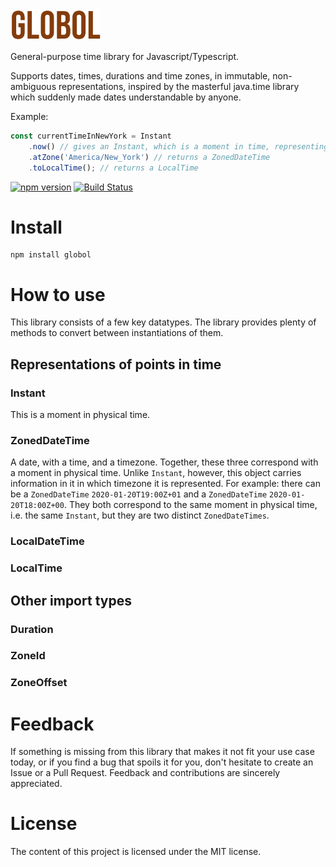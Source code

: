 <img height="50px" src="https://github.com/Artiry/globol/blob/master/logo.png?raw=true">

General-purpose time library for Javascript/Typescript.

Supports dates, times, durations and time zones, in immutable, non-ambiguous representations, inspired by the masterful java.time library which suddenly made dates understandable by anyone.

Example:

```javascript
const currentTimeInNewYork = Instant
    .now() // gives an Instant, which is a moment in time, representing now
    .atZone('America/New_York') // returns a ZonedDateTime
    .toLocalTime(); // returns a LocalTime
```

[![npm version](https://badge.fury.io/js/globol.svg)](https://badge.fury.io/js/globol)
[![Build Status](https://travis-ci.org/Artiry/globol.svg?branch=master)](https://travis-ci.org/github/Artiry/globol)

# Install

```shell
npm install globol
```

# How to use
This library consists of a few key datatypes. The library provides plenty of methods to convert between instantiations of them.

## Representations of points in time
### Instant
This is a moment in physical time.
### ZonedDateTime
A date, with a time, and a timezone. Together, these three correspond with a moment in physical time. Unlike `Instant`, however, this object carries information in it in which timezone it is represented. For example: there can be a `ZonedDateTime` `2020-01-20T19:00Z+01` and a `ZonedDateTime` `2020-01-20T18:00Z+00`. They both correspond to the same moment in physical time, i.e. the same `Instant`, but they are two distinct `ZonedDateTimes`.
### LocalDateTime
### LocalTime

## Other import types
### Duration
### ZoneId
### ZoneOffset

# Feedback

If something is missing from this library that makes it not fit your use case today, or if you find a bug that spoils
it for you, don't hesitate to create an Issue or a Pull Request. Feedback and contributions are sincerely appreciated.


# License

The content of this project is licensed under the MIT license.
